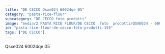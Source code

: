 ```yaml
---
title: "DE CECCO Qsxe024 60024qe 05"
category: "pasta-rice-flour"
subcategory: "DE CECCO foto prodotti"
image: "media/2 PASTA RICE FLOUR/DE CECCO  foto  prodotti/QSXE024 - 60024QE-05.jpg"
id: "pasta-rice-flour-de-cecco-foto-prodotti-159"
tags: ["DE CECCO"]
---
```


Qsxe024 60024qe 05
